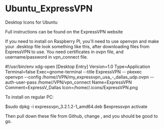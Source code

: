 # Ubuntu_ExpressVPN
Desktop Icons for Ubuntu

Full instructions can be found on the ExpressVPN website

If you need to install on Raspberry PI, you'll need to use openvpn and make
your .desktop file look something like this, after downloading files from
ExpressVPN to use.  You need certificates in ovpn file, and username/password 
in vpn_connect file.

#!/usr/bin/env xdg-open
[Desktop Entry]
Version=1.0
Type=Application
Terminal=false
Exec=gnome-terminal --title ExpressVPN -- pkexec openvpn --config /home/<USERNAME>/VPN/my_expressvpn_usa_-_dallas_udp.ovpn  --auth-user-pass /home/<USERNAME>/VPN/vpn_connect
Name=ExpressVPN
Comment=ExpressV_Dallas
Icon=/home/<USERNAME>/.icons/ExpressVPN.png


To install on regular PC:

$sudo dpkg -i expressvpn_3.2.1.2-1_amd64.deb
$expressvpn activate

Then pull down these file from Github, change <USERNAME>, and you should be good to go.

